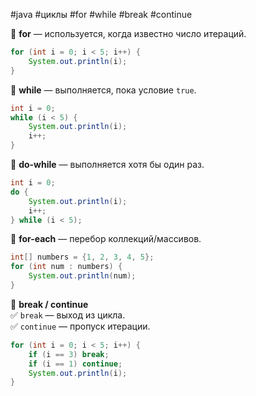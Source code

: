 #java #циклы #for #while #break #continue

🔹 **for** — используется, когда известно число итераций.

```java
for (int i = 0; i < 5; i++) {
    System.out.println(i);
}
```

🔹 **while** — выполняется, пока условие `true`.

```java
int i = 0;
while (i < 5) {
    System.out.println(i);
    i++;
}
```

🔹 **do-while** — выполняется хотя бы один раз.

```java
int i = 0;
do {
    System.out.println(i);
    i++;
} while (i < 5);
```

🔹 **for-each** — перебор коллекций/массивов.

```java
int[] numbers = {1, 2, 3, 4, 5};
for (int num : numbers) {
    System.out.println(num);
}
```

🔹 **break / continue**  
✅ `break` — выход из цикла.  
✅ `continue` — пропуск итерации.

```java
for (int i = 0; i < 5; i++) {
    if (i == 3) break;
    if (i == 1) continue;
    System.out.println(i);
}
```